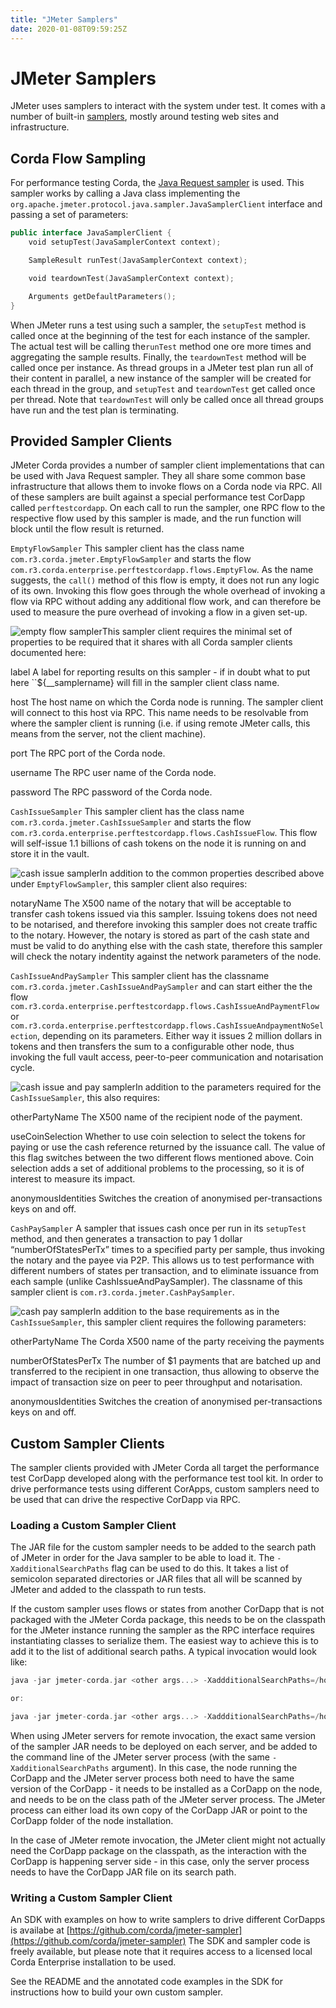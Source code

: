 ```yaml
---
title: "JMeter Samplers"
date: 2020-01-08T09:59:25Z
---
```



# JMeter Samplers
JMeter uses samplers to interact with the system under test. It comes with a number of built-in
            [samplers](https://jmeter.apache.org/usermanual/component_reference.html#samplers),  mostly
            around testing web sites and infrastructure.


## Corda Flow Sampling
For performance testing Corda, the [Java Request sampler](https://jmeter.apache.org/usermanual/component_reference.html#Java_Request) is used. This sampler works by calling
                a Java class implementing the `org.apache.jmeter.protocol.java.sampler.JavaSamplerClient` interface and passing
                a set of parameters:

```kotlin
public interface JavaSamplerClient {
    void setupTest(JavaSamplerContext context);

    SampleResult runTest(JavaSamplerContext context);

    void teardownTest(JavaSamplerContext context);

    Arguments getDefaultParameters();
}
```
When JMeter runs a test using such a sampler, the `setupTest` method is called once at the beginning of the test for
                each instance of the sampler. The actual test will be calling the``runTest`` method one ore more times and aggregating
                the sample results. Finally, the `teardownTest` method will be called once per instance. As thread groups in a JMeter
                test plan run all of their content in parallel, a new instance of the sampler will be created for each thread in the
                group, and `setupTest` and `teardownTest` get called once per thread. Note that `teardownTest` will only be called
                once all thread groups have run and the test plan is terminating.


## Provided Sampler Clients
JMeter Corda provides a number of sampler client implementations that can be used with Java Request sampler. They all
                share some common base infrastructure that allows them to invoke flows on a Corda node via RPC. All of these samplers
                are built against a special performance test CorDapp called `perftestcordapp`. On each call to run the sampler, one
                RPC flow to the respective flow used by this sampler is made, and the run function will block until the flow result is
                returned.



`EmptyFlowSampler`
This sampler client has the class name `com.r3.corda.jmeter.EmptyFlowSampler` and starts the flow
                            `com.r3.corda.enterprise.perftestcordapp.flows.EmptyFlow`. As the name suggests, the `call()` method of this flow
                            is empty, it does not run any logic of its own. Invoking this flow goes through the whole overhead of invoking a flow
                            via RPC without adding any additional flow work, and can therefore be used to measure the pure overhead of invoking
                            a flow in a given set-up.

![empty flow sampler](performance-testing/resources/empty-flow-sampler.png "empty flow sampler")This sampler client requires the minimal set of properties to be required that it shares with all Corda sampler
                            clients documented here:



label
A label for reporting results on this sampler - if in doubt what to put here ``${__samplername} will fill in the
                                        sampler client class name.


host
The host name on which the Corda node is running. The sampler client will connect to this host via RPC. This name needs
                                        to be resolvable from where the sampler client is running (i.e. if using remote JMeter calls, this means from the
                                        server, not the client machine).


port
The RPC port of the Corda node.


username
The RPC user name of the Corda node.


password
The RPC password of the Corda node.


`CashIssueSampler`
This sampler client has the class name `com.r3.corda.jmeter.CashIssueSampler` and starts the flow
                            `com.r3.corda.enterprise.perftestcordapp.flows.CashIssueFlow`. This flow will self-issue 1.1 billions
                            of cash tokens on the node it is running on and store it in the vault.

![cash issue sampler](performance-testing/resources/cash-issue-sampler.png "cash issue sampler")In addition to the common properties described above under `EmptyFlowSampler`, this sampler client also requires:



notaryName
The X500 name of the notary that will be acceptable to transfer cash tokens issued via this sampler. Issuing tokens
                                        does not need to be notarised, and therefore invoking this sampler does not create traffic to the notary. However,
                                        the notary is stored as part of the cash state and must be valid to do anything else with the cash state, therefore
                                        this sampler will check the notary indentity against the network parameters of the node.


`CashIssueAndPaySampler`
This sampler client has the classname `com.r3.corda.jmeter.CashIssueAndPaySampler` and can start either the
                            the flow `com.r3.corda.enterprise.perftestcordapp.flows.CashIssueAndPaymentFlow` or
                            `com.r3.corda.enterprise.perftestcordapp.flows.CashIssueAndpaymentNoSelection`, depending on its parameters.
                            Either way it issues 2 million dollars in tokens and then transfers the sum to a configurable other node, thus
                            invoking the full vault access, peer-to-peer communication and notarisation cycle.

![cash issue and pay sampler](performance-testing/resources/cash-issue-and-pay-sampler.png "cash issue and pay sampler")In addition to the parameters required for the `CashIssueSampler`, this also requires:



otherPartyName
The X500 name of the recipient node of the payment.


useCoinSelection
Whether to use coin selection to select the tokens for paying or use the cash reference returned by the issuance
                                        call. The value of this flag switches between the two different flows mentioned above. Coin selection adds a set
                                        of additional problems to the processing, so it is of interest to measure its impact.


anonymousIdentities
Switches the creation of anonymised per-transactions keys on and off.


`CashPaySampler`
A sampler that issues cash once per run in its `setupTest` method, and then generates a transaction to pay 1 dollar “numberOfStatesPerTx” times
                            to a specified party per sample, thus invoking the notary and the payee via P2P.
                            This allows us to test performance with different numbers of states per transaction, and to eliminate issuance from
                            each sample (unlike CashIssueAndPaySampler).
                            The classname of this sampler client is `com.r3.corda.jmeter.CashPaySampler`.

![cash pay sampler](performance-testing/resources/cash-pay-sampler.png "cash pay sampler")In addition to the base requirements as in the `CashIssueSampler`, this sampler client requires the following
                            parameters:



otherPartyName
The Corda X500 name of the party receiving the payments


numberOfStatesPerTx
The number of $1 payments that are batched up and transferred to the recipient in one transaction, thus allowing
                                        to observe the impact of transaction size on peer to peer throughput and notarisation.


anonymousIdentities
Switches the creation of anonymised per-transactions keys on and off.


## Custom Sampler Clients
The sampler clients provided with JMeter Corda all target the performance test CorDapp developed along with the
                performance test tool kit. In order to drive performance tests using different CorApps, custom samplers need to be
                used that can drive the respective CorDapp via RPC.


### Loading a Custom Sampler Client
The JAR file for the custom sampler needs to be added to the search path of JMeter in order for the Java sampler to
                    be able to load it. The `-XadditionalSearchPaths` flag can be used to do this. It takes a list of semicolon separated
                    directories or JAR files that all will be scanned by JMeter and added to the classpath to run tests.

If the custom sampler uses flows or states from another CorDapp that is not packaged with the
                    JMeter Corda package, this needs to be on the classpath for the JMeter instance running the sampler as the RPC interface
                    requires instantiating classes to serialize them. The easiest way to achieve this is to add it to the list of additional
                    search paths. A typical invocation would look like:

```kotlin
java -jar jmeter-corda.jar <other args...> -XaddditionalSearchPaths=/home/<user>/mySampler.jar;/home/<user>/myCorDapp.jar

or:

java -jar jmeter-corda.jar <other args...> -XaddditionalSearchPaths=/home/<user>/mySampler.jar;<node installation dir>/cordapps/myCordapp.jar
```
When using JMeter servers for remote invocation, the exact same version of the sampler JAR needs to be deployed on each
                    server, and be added to the command line of the JMeter server process (with the same `-XadditionalSearchPaths` argument).
                    In this case, the node running the CorDapp and the JMeter server process both need to have the same version of the CorDapp - it needs to be
                    installed as a CorDapp on the node, and needs to be on the class path of the JMeter server process. The JMeter process can either load its own
                    copy of the CorDapp JAR or point to the CorDapp folder of the node installation.

In the case of JMeter remote invocation, the JMeter client might not actually  need the CorDapp package on the classpath,
                    as the interaction with the CorDapp is happening server side - in this case, only the server process needs to have the CorDapp JAR
                    file on its search path.


### Writing a Custom Sampler Client
An SDK with examples on how to write samplers to drive different CorDapps is availabe at [https://github.com/corda/jmeter-sampler](https://github.com/corda/jmeter-sampler)
                    The SDK and sampler code is freely available, but please note that it requires access to a licensed local Corda Enterprise installation
                    to be used.

See the README and the annotated code examples in the SDK for instructions how to build your own custom sampler.



